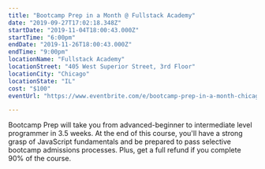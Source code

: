 ```yaml
---
title: "Bootcamp Prep in a Month @ Fullstack Academy"
date: "2019-09-27T17:02:18.348Z"
startDate: "2019-11-04T18:00:43.000Z"
startTime: "6:00pm"
endDate: "2019-11-26T18:00:43.000Z"
endTime: "9:00pm"
locationName: "Fullstack Academy"
locationStreet: "405 West Superior Street, 3rd Floor"
locationCity: "Chicago"
locationState: "IL"
cost: "$100"
eventUrl: "https://www.eventbrite.com/e/bootcamp-prep-in-a-month-chicago-campus-tickets-74180207999"

---
```


Bootcamp Prep will take you from advanced-beginner to intermediate level programmer in 3.5 weeks. At the end of this course, you'll have a strong grasp of JavaScript fundamentals and be prepared to pass selective bootcamp admissions processes. Plus, get a full refund if you complete 90% of the course.

